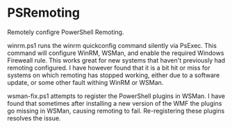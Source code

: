 # PSRemoting
Remotely configre PowerShell Remoting.

winrm.ps1 runs the winrm quickconfig command silently via PsExec. This command will configure WinRM, WSMan, and enable the required Windows Fireweall rule. This works great for new systems that haven't previously had remoting configured. I have however found that it is a bit hit or miss for systems on which remoting has stopped working, either due to a software update, or some other fault withing WinRM or WSMan. 

wsman-fix.ps1 attempts to register the PowerShell plugins in WSMan. I have found that sometimes after installing a new version of the WMF the plugins go missing in WSMan, causing remoting to fail. Re-registering these plugins resolves the issue. 
